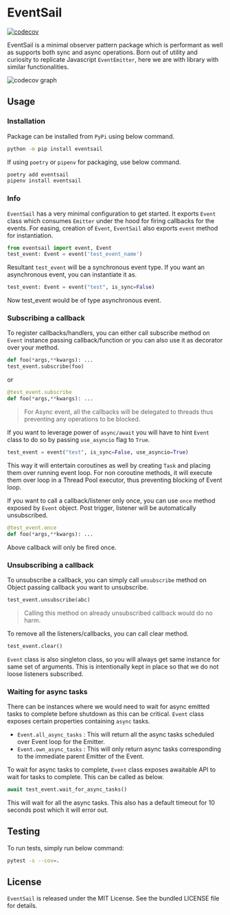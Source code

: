 # EventSail

[![codecov](https://codecov.io/gh/satyamsoni2211/eventsail/graph/badge.svg?token=AWAXXSH30S)](https://codecov.io/gh/satyamsoni2211/eventsail)

EventSail is a minimal observer pattern package which is performant as well as supports both sync and async operations. Born out of utility and curiosity to replicate Javascript `EventEmitter`, here we are with library with similar functionalities.

![codecov graph](https://codecov.io/gh/satyamsoni2211/eventsail/graphs/sunburst.svg?token=AWAXXSH30S)

## Usage

### Installation

Package can be installed from `PyPi` using below command.

```bash
python -m pip install eventsail
```

If using `poetry` or `pipenv` for packaging, use below command.

```bash
poetry add eventsail
pipenv install eventsail
```

### Info

`EventSail` has a very minimal configuration to get started. It exports `Event` class which consumes `Emitter` under the hood for firing callbacks for the events. For easing, creation of `Event`, `EventSail` also exports `event` method for instantiation.

```python
from eventsail import event, Event
test_event: Event = event('test_event_name')
```

Resultant `test_event` will be a synchronous event type. If you want an asynchronous event, you can instantiate it as.

```python
test_event: Event = event("test", is_sync=False)
```

Now test_event would be of type asynchronous event.

### Subscribing a callback

To register callbacks/handlers, you can either call subscribe method on `Event` instance passing callback/function or you can also use it as decorator over your method.

```python
def foo(*args,**kwargs): ...
test_event.subscribe(foo)
```

or

```python
@test_event.subscribe
def foo(*args,**kwargs): ...
```

> For Async event, all the callbacks will be delegated to threads thus preventing any operations to be blocked.

If you want to leverage power of `async/await` you will have to hint `Event` class to do so by passing `use_asyncio` flag to `True`.

```python
test_event = event("test", is_sync=False, use_asyncio=True)
```

This way it will entertain coroutines as well by creating `Task` and placing them over running event loop. For non coroutine methods, it will execute them over loop in a Thread Pool executor, thus preventing blocking of Event loop.

If you want to call a callback/listener only once, you can use `once` method exposed by `Event` object. Post trigger, listener will be automatically unsubscribed.

```python
@test_event.once
def foo(*args,**kwargs): ...
```

Above callback will only be fired once.

### Unsubscribing a callback

To unsubscribe a callback, you can simply call `unsubscribe` method on Object passing callback you want to unsubscribe.

```python
test_event.unsubscribe(abc)
```

> Calling this method on already unsubscribed callback would do no harm.

To remove all the listeners/callbacks, you can call clear method.

```python
test_event.clear()
```

`Event` class is also singleton class, so you will always get same instance for same set of arguments. This is intentionally kept in place so that we do not loose listeners subscribed.

### Waiting for async tasks

There can be instances where we would need to wait for async emitted tasks to complete before shutdown as this can be critical. `Event` class exposes certain properties containing `async` tasks.

- `Event.all_async_tasks` : This will return all the async tasks scheduled over Event loop for the Emitter.
- `Event.own_async_tasks` : This will only return async tasks corresponding to the immediate parent Emitter of the Event.

To wait for async tasks to complete, `Event` class exposes awaitable API to wait for tasks to complete. This can be called as below.

```python
await test_event.wait_for_async_tasks()
```

This will wait for all the async tasks. This also has a default timeout for 10 seconds post which it will error out.

## Testing

To run tests, simply run below command:

```bash
pytest -s --cov=.
```

## License

`EventSail` is released under the MIT License. See the bundled LICENSE file for details.
